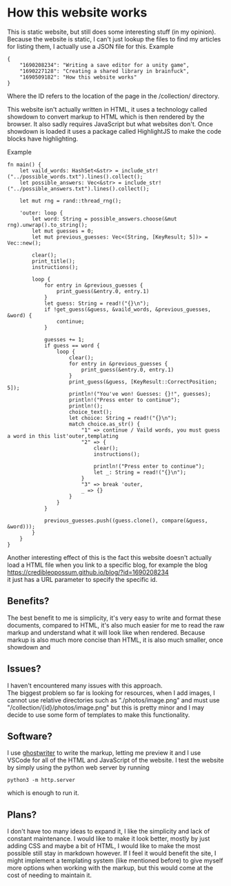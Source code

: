 # How this website works
This is static website, but still does some interesting stuff (in my opinion). Because the website is static, I can't just lookup the files to find my articles for listing them, I actually use a JSON file for this.
Example
```
{
	"1690208234": "Writing a save editor for a unity game",
	"1690227128": "Creating a shared library in brainfuck",
	"1690509182": "How this website works"
}
```
Where the ID refers to the location of the page in the /collection/ directory.

This website isn't actually written in HTML, it uses a technology called showdown to convert markup to HTML which is then rendered by the browser. It also sadly requires JavaScript but what websites don't. Once showdown is loaded it uses a package called HighlightJS to make the code blocks have highlighting.

Example
```
fn main() {
    let vaild_words: HashSet<&str> = include_str!("../possible_words.txt").lines().collect();
    let possible_answers: Vec<&str> = include_str!("../possible_answers.txt").lines().collect();

    let mut rng = rand::thread_rng();

    'outer: loop {
        let word: String = possible_answers.choose(&mut rng).unwrap().to_string();
        let mut guesses = 0;
        let mut previous_guesses: Vec<(String, [KeyResult; 5])> = Vec::new();

        clear();
        print_title();
        instructions();

        loop {
            for entry in &previous_guesses {
                print_guess(&entry.0, entry.1)
            }
            let guess: String = read!("{}\n");
            if !get_guess(&guess, &vaild_words, &previous_guesses, &word) {
                continue;
            }

            guesses += 1;
            if guess == word {
                loop {
                    clear();
                    for entry in &previous_guesses {
                        print_guess(&entry.0, entry.1)
                    }
                    print_guess(&guess, [KeyResult::CorrectPosition; 5]);
                    println!("You've won! Guesses: {}!", guesses);
                    println!("Press enter to continue");
                    println!();
                    choice_text();
                    let choice: String = read!("{}\n");
                    match choice.as_str() {
                        "1" => continue / Vaild words, you must guess a word in this list'outer,templating 
                        "2" => {
                            clear();
                            instructions();

                            println!("Press enter to continue");
                            let _: String = read!("{}\n");
                        }
                        "3" => break 'outer,
                        _ => {}
                    }
                }
            }

            previous_guesses.push((guess.clone(), compare(&guess, &word)));
        }
    }
}
```
Another interesting effect of this is the fact this website doesn't actually load a HTML file when you link to a specific blog, for example the blog <br>
https://credibleopossum.github.io/blog/?id=1690208234 <br>
it just has a URL parameter to specify the specific id.
## Benefits?

The best benefit to me is simplicity, it's very easy to write and format these documents, compared to HTML, it's also much easier for me to read the raw markup and understand what it will look like when rendered. Because markup is also much more concise than HTML, it is also much smaller, once showdown and 

## Issues?

I haven't encountered many issues with this approach. <br> The biggest problem so far is looking for resources, when I add images, I cannot use relative directories such as "./photos/image.png" and must use "/collection/{id}/photos/image.png" but this is pretty minor and I may decide to use some form of templates to make this functionality.

## Software?

I use [ghostwriter](https://ghostwriter.kde.org/) to write the markup, letting me preview it and I use VSCode for all of the HTML and JavaScript of the website. I test the website by simply using the python web server by running
```
python3 -m http.server
```
which is enough to run it.

## Plans?
I don't have too many ideas to expand it, I like the simplicity and lack of constant maintenance. I would like to make it look better, mostly by just adding CSS and maybe a bit of HTML, I would like to make the most possible still stay in markdown however. If I feel it would benefit the site, I might implement a templating system (like mentioned before) to give myself more options when working with the markup, but this would come at the cost of needing to maintain it. 
